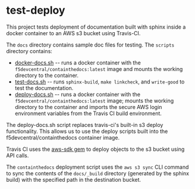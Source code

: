 # test-deploy
This project tests deployment of documentation built with sphinx inside a docker container to an AWS s3 bucket using Travis-CI. 

The `docs` directory contains sample doc files for testing.
The `scripts` directory contains:
 
- [docker-docs.sh](/scripts/docker-docs.sh) -- runs a docker container with the `f5devcentral/containthedocs:latest` image and mounts the working directory to the container. 
- [test-docs.sh](/scripts/test-docs.sh) -- runs `sphinx-build`, `make linkcheck`, and `write-good` to test the documentation.
- [deploy-docs.sh](/scripts/deploy-docs.sh) -- runs a docker container with the `f5devcentral/containthedocs:latest` image; mounts the working directory to the container and imports the secure AWS login environment variables from the Travis CI build environment.

The deploy-docs.sh script replaces travis-ci's built-in s3 deploy functionality. 
This allows us to use the deploy scripts built into the f5devcentral/containthedocs container image.
 
Travis CI uses the [aws-sdk gem](https://github.com/aws/aws-sdk-ruby) to deploy objects to the s3 bucket using API calls. 

The `containthedocs` deployment script uses the `aws s3 sync` CLI command to sync the contents of the `docs/_build` directory (generated by the sphinx build) with the specified path in the destination bucket.  
 